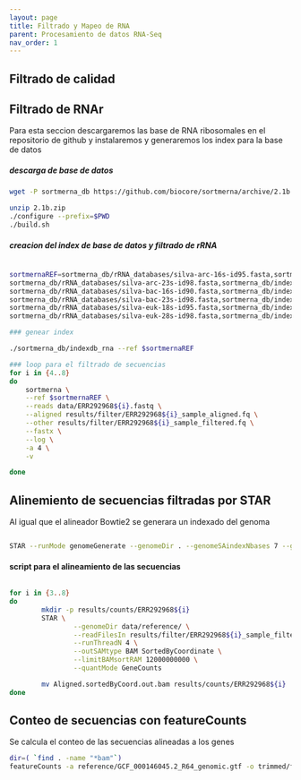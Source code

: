 ```yaml
---
layout: page
title: Filtrado y Mapeo de RNA 
parent: Procesamiento de datos RNA-Seq
nav_order: 1
---
```


##  Filtrado de calidad 

## Filtrado de RNAr

Para esta seccion descargaremos las base de RNA ribosomales en el repositorio de github y instalaremos y generaremos los index para la base de datos

##### descarga de base de datos
```bash
wget -P sortmerna_db https://github.com/biocore/sortmerna/archive/2.1b.zip

unzip 2.1b.zip
./configure --prefix=$PWD
./build.sh


```

##### creacion del index de base de datos y filtrado de rRNA
```bash

sortmernaREF=sortmerna_db/rRNA_databases/silva-arc-16s-id95.fasta,sortmerna_db/index/silva-arc-16s-id95:\
sortmerna_db/rRNA_databases/silva-arc-23s-id98.fasta,sortmerna_db/index/silva-arc-23s-id98:\
sortmerna_db/rRNA_databases/silva-bac-16s-id90.fasta,sortmerna_db/index/silva-bac-16s-id95:\
sortmerna_db/rRNA_databases/silva-bac-23s-id98.fasta,sortmerna_db/index/silva-bac-23s-id98:\
sortmerna_db/rRNA_databases/silva-euk-18s-id95.fasta,sortmerna_db/index/silva-euk-18s-id95:\
sortmerna_db/rRNA_databases/silva-euk-28s-id98.fasta,sortmerna_db/index/silva-euk-28s-id98

### genear index

./sortmerna_db/indexdb_rna --ref $sortmernaREF

### loop para el filtrado de secuencias
for i in {4..8}
do
	sortmerna \
	--ref $sortmernaREF \
	--reads data/ERR292968${i}.fastq \
	--aligned results/filter/ERR292968${i}_sample_aligned.fq \
	--other results/filter/ERR292968${i}_sample_filtered.fq \
	--fastx \
	--log \
	-a 4 \
	-v

done
```
## Alinemiento de secuencias filtradas por STAR

Al igual que el alineador Bowtie2 se generara un indexado del genoma 

```bash

STAR --runMode genomeGenerate --genomeDir . --genomeSAindexNbases 7 --genomeFastaFiles GCF_000146045.2_R64_genomic.fna --sjdbGTFfile GCF_000146045.2_R64_genomic.gtf --runThreadN 40

```

#### script para el alineamiento de las secuencias

```bash

for i in {3..8}
do
		mkdir -p results/counts/ERR292968${i}
        STAR \
                --genomeDir data/reference/ \
                --readFilesIn results/filter/ERR292968${i}_sample_filtered.fq.fastq  \
                --runThreadN 4 \
                --outSAMtype BAM SortedByCoordinate \
                --limitBAMsortRAM 12000000000 \
                --quantMode GeneCounts

        mv Aligned.sortedByCoord.out.bam results/counts/ERR292968${i}
done

```


## Conteo de secuencias con featureCounts

Se calcula el conteo de las secuencias alineadas a los genes 

```bash
dir=( `find . -name "*bam"`)
featureCounts -a reference/GCF_000146045.2_R64_genomic.gtf -o trimmed/final_counts.txt -g 'gene_id' -T 10 $dir
```